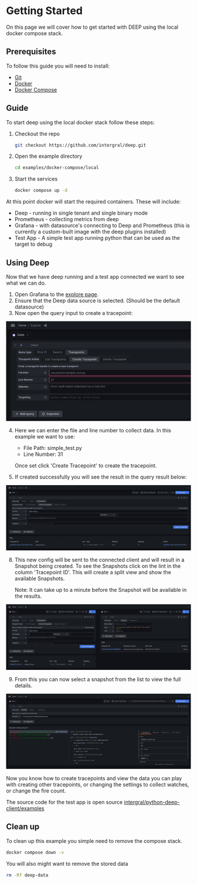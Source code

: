 # Getting Started

On this page we will cover how to get started with DEEP using the local docker compose stack.

## Prerequisites

To follow this guide you will need to install:

- [Git](https://git-scm.com/book/en/v2/Getting-Started-Installing-Git)
- [Docker](https://docs.docker.com/engine/install/)
- [Docker Compose](https://docs.docker.com/compose/)

## Guide

To start deep using the local docker stack follow these steps:

1. Checkout the repo
   ```bash
   git checkout https://github.com/intergral/deep.git
   ```
2. Open the example directory
   ```bash
   cd examples/docker-compose/local
   ```
3. Start the services
   ```bash
   docker compose up -d
   ```

At this point docker will start the required containers. These will include:

- Deep - running in single tenant and single binary mode
- Prometheus - collecting metrics from deep
- Grafana - with datasource's connecting to Deep and Prometheus (this is currently a custom-built image with the deep
  plugins installed)
- Test App - A simple test app running python that can be used as the target to debug

## Using Deep

Now that we have deep running and a test app connected we want to see what we can do.

1. Open Grafana to the [explore page](http://localhost:3000/explore).
2. Ensure that the Deep data source is selected. (Should be the default datasource)
3. Now open the query input to create a tracepoint:

![Tracepoint Create](./images/Explore_TracepointCreate.png)

4. Here we can enter the file and line number to collect data. In this example we want to use:
    - File Path: simple_test.py
    - Line Number: 31

   Once set click 'Create Tracepoint' to create the tracepoint.
7. If created successfully you will see the result in the query result below:

![Tracepoint List](./images/Explore_TracepointList.png)

8. This new config will be sent to the connected client and will result in a Snapshot being created. To see the
   Snapshots click on the lint in the column 'Tracepoint ID'. This will create a split view and show the available
   Snapshots.

   Note: It can take up to a minute before the Snapshot will be available in the results.

![Snapshot Result](./images/Explore_SnapshotSplitView.png)

9. From this you can now select a snapshot from the list to view the full details.

![Snapshot Panel](./images/Explore_SnapshotPanel.png)

Now you know how to create tracepoints and view the data you can play with creating other tracepoints, or changing the
settings to collect watches, or change the fire count. 

The source code for the test app is open source [intergral/python-deep-client/examples](https://github.com/intergral/deep-python-client/tree/master/examples) 


## Clean up
To clean up this example you simple need to remove the compose stack.

```bash
docker compose down -v
```

You will also might want to remove the stored data
```bash
rm -Rf deep-data
```
